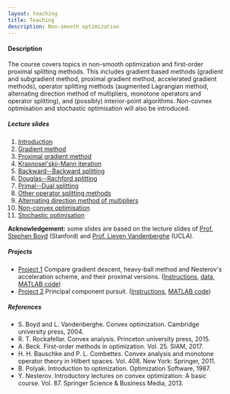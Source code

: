 ```yaml
---
layout: teaching
title: Teaching
description: Non-smooth optimization
---
```



#### Description
The course covers topics in non-smooth optimization and first-order proximal splitting methods. This includes gradient based methods (gradient and subgradient method, proximal gradient method, accelerated gradient methods), operator splitting methods (augmented Lagrangian method, alternating direction method of multipliers, monotone operators and operator splitting), and (possibly) interior-point algorithms. Non-covnex optimisation and stochastic optimisation will also be introduced. 


<!-- ##### Lectures
Lectures are Monday and Wednesday, 11:00–12:00am, at MR9, Pav. B0.43.  -->


##### Lecture slides
1. [Introduction](nsopt/slides/introduction.pdf)
2. [Gradient method](nsopt/slides/lecture-01.pdf)
3. [Proximal gradient method](nsopt/slides/lecture-02.pdf)
4. [Krasnosel'skii-Mann iteration](nsopt/slides/lecture-03.pdf)
5. [Backward--Backward splitting](nsopt/slides/lecture-04.pdf)
6. [Douglas--Rachford splitting](nsopt/slides/lecture-05.pdf)
7. [Primal--Dual splitting](nsopt/slides/lecture-06.pdf)
8. [Other operator splitting methods](nsopt/slides/lecture-07.pdf)
9. [Alternating direction method of multipliers](nsopt/slides/lecture-08.pdf)
10. [Non-convex optimisation](nsopt/slides/lecture-09.pdf)
11. [Stochastic optimisation](nsopt/slides/lecture-10.pdf)

**Acknowledgement:** some slides are based on the lecture slides of [Prof. Stephen Boyd](https://web.stanford.edu/~boyd/) (Stanford) and [Prof. Lieven Vandenberghe](http://www.seas.ucla.edu/~vandenbe/) (UCLA).

##### Projects
- [Project 1](nsopt/projects/project-01.pdf) Compare gradient descent, heavy-ball method and Nesterov's acceleration scheme, and their proximal versions. ([Instructions](nsopt/project1), [data](nsopt/projects/data.zip), [MATLAB code](nsopt/src_Project1.zip))    
- [Project 2](nsopt/projects/project-02.pdf) Principal component pursuit. ([Instructions](nsopt/project2), [MATLAB code](nsopt/projects/src_Project2.zip)) 


<!-- <table class="tg" style="width:96%;table-layout:fixed;border:1px solid rgb(222,222,222); margin-left:auto;margin-right:auto;">
      <tr>
        <th style="min-width:65%;border:1px solid rgb(222,222,222);">Lecture slides</th>
        <th style="width:100%;border:1px solid rgb(222,222,222);">Projects</th>
      </tr>
        <tr>
          <td class="tg-time" style="border:1px solid rgb(222,222,222);">
              <ol>
                  <li> <a href="nsopt/slides/introduction.pdf">Introduction</a></li>
                  <li> <a href="nsopt/slides/lecture-01.pdf">Gradient method</a></li>
                  <li> <a href="nsopt/slides/lecture-02.pdf">Proximal gradient method</a></li>
                  <li> <a href="nsopt/slides/lecture-03.pdf">Krasnosel'skii-Mann iteration</a></li>
                  <li> <a href="nsopt/slides/lecture-04.pdf">Backward--Backward splitting</a></li>
                  <li> <a href="nsopt/slides/lecture-05.pdf">Douglas--Rachford splitting</a></li>
                  <li> <a href="nsopt/slides/lecture-06.pdf">Primal--Dual splitting</a></li>
                  <li> <a href="nsopt/slides/lecture-07.pdf">Other operator splitting methods</a></li>
                  <li> <a href="nsopt/slides/lecture-08.pdf">Alternating direction method of multipliers</a></li>
                  <li> <a href="nsopt/slides/lecture-09.pdf">Non-convex optimisation</a></li>
                  <li> <a href="nsopt/slides/lecture-10.pdf">Stochastic optimisation</a></li>
              </ol>

              <span style="font-weight: bold;">Acknowledgement:</span> some slides are based on the lecture slides of <a href="https://web.stanford.edu/~boyd/">Prof. Stephen Boyd</a> (Stanford) and <a href="http://www.seas.ucla.edu/~vandenbe/">Prof. Lieven Vandenberghe</a> (UCLA).
          </td>
          <td class="tg-talk" style="border:1px solid rgb(222,222,222);">
              <ul>
                  <li> <a href="nsopt/projects/project-01.pdf">Project 1</a> Compare gradient descent, heavy-ball method and Nesterov's acceleration scheme, and their proximal versions. (<a href="nsopt/project1">Instructions</a>, <a href="nsopt/projects/data.zip">data</a>, <a href="nsopt/src_Project1.zip">MATLAB code</a>) </li>
                  <li> <a href="nsopt/projects/project-02.pdf">Project 2</a> Principal component pursuit. (<a href="nsopt/project2">Instructions</a>, <a href="nsopt/projects/src_Project2.zip">MATLAB code</a>) </li>
              </ul>
          </td>
        </tr>
</table> -->


##### References
- S. Boyd and L. Vandenberghe. Convex optimization. Cambridge university press, 2004.
- R. T. Rockafellar. Convex analysis. Princeton university press, 2015.
- A. Beck. First-order methods in optimization. Vol. 25. SIAM, 2017.
- H. H. Bauschke and P. L. Combettes. Convex analysis and monotone operator theory in Hilbert spaces. Vol. 408. New York: Springer, 2011.
- B. Polyak. Introduction to optimization. Optimization Software, 1987.
- Y. Nesterov. Introductory lectures on convex optimization: A basic course. Vol. 87. Springer Science & Business Media, 2013.




